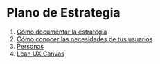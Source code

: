 # Plano de Estrategia

1. [Cómo documentar la estrategia](documentar.md)
2. [Cómo conocer las necesidades de tus usuarios](como-conocer-necesidades-usuarios.md)
3. [Personas](personasux.md)
4. [Lean UX Canvas](canvas.md)